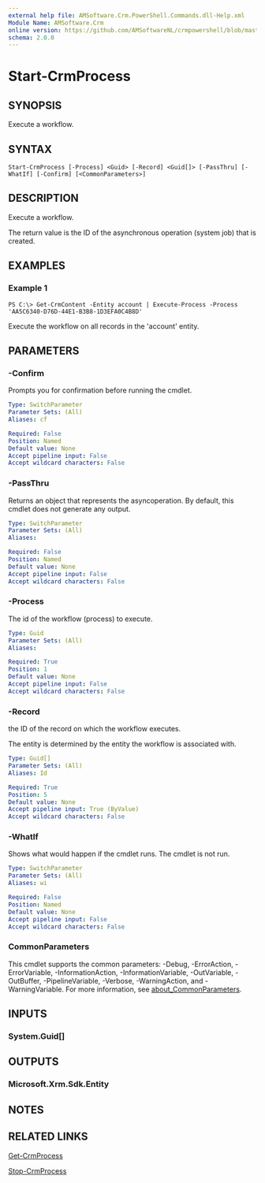 ```yaml
---
external help file: AMSoftware.Crm.PowerShell.Commands.dll-Help.xml
Module Name: AMSoftware.Crm
online version: https://github.com/AMSoftwareNL/crmpowershell/blob/master/docs/Start-CrmProcess.md
schema: 2.0.0
---
```


# Start-CrmProcess

## SYNOPSIS
Execute a workflow.

## SYNTAX

```
Start-CrmProcess [-Process] <Guid> [-Record] <Guid[]> [-PassThru] [-WhatIf] [-Confirm] [<CommonParameters>]
```

## DESCRIPTION
Execute a workflow.

The return value is the ID of the asynchronous operation (system job) that is created.

## EXAMPLES

### Example 1
```
PS C:\> Get-CrmContent -Entity account | Execute-Process -Process 'AA5C6340-D76D-44E1-B3B8-1D3EFA0C4B8D'
```

Execute the workflow on all records in the 'account' entity.

## PARAMETERS

### -Confirm
Prompts you for confirmation before running the cmdlet.

```yaml
Type: SwitchParameter
Parameter Sets: (All)
Aliases: cf

Required: False
Position: Named
Default value: None
Accept pipeline input: False
Accept wildcard characters: False
```

### -PassThru
Returns an object that represents the asyncoperation. By default, this cmdlet does not generate any output.

```yaml
Type: SwitchParameter
Parameter Sets: (All)
Aliases:

Required: False
Position: Named
Default value: None
Accept pipeline input: False
Accept wildcard characters: False
```

### -Process
The id of the workflow (process) to execute.

```yaml
Type: Guid
Parameter Sets: (All)
Aliases:

Required: True
Position: 1
Default value: None
Accept pipeline input: False
Accept wildcard characters: False
```

### -Record
the ID of the record on which the workflow executes. 

The entity is determined by the entity the workflow is associated with.

```yaml
Type: Guid[]
Parameter Sets: (All)
Aliases: Id

Required: True
Position: 5
Default value: None
Accept pipeline input: True (ByValue)
Accept wildcard characters: False
```

### -WhatIf
Shows what would happen if the cmdlet runs.
The cmdlet is not run.

```yaml
Type: SwitchParameter
Parameter Sets: (All)
Aliases: wi

Required: False
Position: Named
Default value: None
Accept pipeline input: False
Accept wildcard characters: False
```

### CommonParameters
This cmdlet supports the common parameters: -Debug, -ErrorAction, -ErrorVariable, -InformationAction, -InformationVariable, -OutVariable, -OutBuffer, -PipelineVariable, -Verbose, -WarningAction, and -WarningVariable. For more information, see [about_CommonParameters](http://go.microsoft.com/fwlink/?LinkID=113216).

## INPUTS

### System.Guid[]

## OUTPUTS

### Microsoft.Xrm.Sdk.Entity

## NOTES

## RELATED LINKS

[Get-CrmProcess](Get-CrmProcess.md)

[Stop-CrmProcess](Stop-CrmProcess.md)
